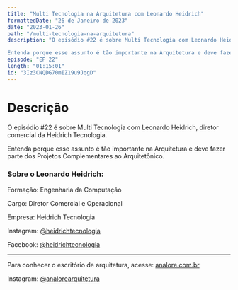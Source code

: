 ```yaml
---
title: "Multi Tecnologia na Arquitetura com Leonardo Heidrich"
formattedDate: "26 de Janeiro de 2023"
date: "2023-01-26"
path: "/multi-tecnologia-na-arquitetura"
description: "O episódio #22 é sobre Multi Tecnologia com Leonardo Heidrich, diretor comercial da Heidrich Tecnologia. 

Entenda porque esse assunto é tão importante na Arquitetura e deve fazer parte dos Projetos Complementares ao Arquitetônico."
episode: "EP 22"
length: "01:15:01"
id: "3Iz3CNQDG70mIZ19u9JqgD"
---
```


# Descrição

O episódio #22 é sobre Multi Tecnologia com Leonardo Heidrich, diretor comercial da Heidrich Tecnologia. 

Entenda porque esse assunto é tão importante na Arquitetura e deve fazer parte dos Projetos Complementares ao Arquitetônico.



### Sobre o Leonardo Heidrich:

Formação: Engenharia da Computação 

Cargo: Diretor Comercial e Operacional

Empresa: Heidrich Tecnologia 

Instagram: [@heidrichtecnologia](https://www.instagram.com/heidrichtecnologia/)

Facebook: [@heidrichtecnologia](https://www.facebook.com/heidrichtecnologia)

---

Para conhecer o escritório de arquitetura, acesse: [analore.com.br](https://www.analore.com.br/)

Instagram: [@analorearquitetura](https://www.instagram.com/analorearquitetura)


